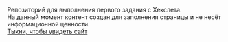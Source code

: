 Репозиторий для выполнения первого задания с Хекслета.  
На данный момент контент создан для заполнения страницы и не несёт информационной ценности.  
<a href="https://iogsotot.github.io/">Тыкни, чтобы увидеть сайт </a>
